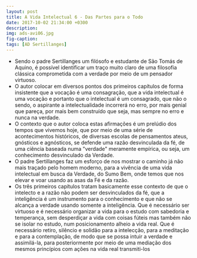 ```yaml
---
layout: post
title: A Vida Intelectual 6 - Das Partes para o Todo
date: 2017-10-02 21:34:00 +0300
description: 
img: ads-avi06.jpg
fig-caption: 
tags: [AD Sertillanges]
---
```


 * Sendo o padre Sertillanges um filósofo e estudante de São Tomás de Aquino, é possível identificar um traço muito claro de uma filosofia clássica comprometida com a verdade por meio de um pensador virtuoso. 
 * O autor colocar em diversos pontos dos primeiros capítulos de forma insistente que a vocação é uma consagração, que a vida intelectual é uma vocação e portanto que o intelectual é um consagrado, que não o sendo, o aspirante a intelectualidade incorrerá no erro, por mais genial que pareça, por mais bem construído que seja, mas sempre no erro e nunca na verdade.
 * O contexto que o autor coloca estas afirmações é um prelúdio dos tempos que vivemos hoje, que por meio de uma série de acontecimentos históricos, de diversas escolas de pensamentos ateus, gnósticos e agnósticos, se defende uma razão desvinculada da fé, de uma ciência baseada numa "verdade" meramente empírica, ou seja, um conhecimento desvinculado da Verdade.
 * O padre Sertillanges faz um esforço de nos mostrar o caminho já não mais traçado pelo homem moderno, para a vivência de uma vida intelectual em busca da Verdade, do Sumo Bem, onde temos que nos elevar e voar usando as asas da Fé e da razão.
 * Os três primeiros capítulos tratam basicamente esse contexto de que o intelecto e a razão não podem ser desvinculados da fé, que a inteligência é um instrumento para o conhecimento e que não se alcança a verdade usando somente a inteligência. Que é necessário ser virtuoso e é necessário organizar a vida para o estudo com sabedoria e temperança, sem desperdiçar a vida com coisas fúteis mas também não se isolar no estudo, num posicionamento alheio a vida real. Que é necessário retiro, silêncio e solidão para a intelecção, para a meditação e para a contemplação, de modo que se possa intuir a verdade e assimilá-la, para posteriormente por meio de uma mediação dos mesmos princípios com ações na vida real transmiti-los
